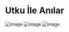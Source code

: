 # Utku İle Anılar

![image](https://github.com/Weatrixcik/Luhuxla-Anilar/assets/121248383/192f333a-5bbd-452a-8923-efc618f0d3ee)
![image](https://github.com/Weatrixcik/Luhuxla-Anilar/assets/121248383/5cf9034c-a28e-443a-bfcd-2d5f6f6eae41)
![image](https://github.com/Weatrixcik/Luhuxla-Anilar/assets/121248383/107f22f8-f1b1-4da0-bce5-c9853d48e913)
